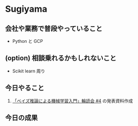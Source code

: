 # Sugiyama

## 会社や業務で普段やっていること

- Python と GCP

## (option) 相談乗れるかもしれないこと

- Scikit learn 周り

## 今日やること

1. [「ベイズ推論による機械学習入門」輪読会 #4](https://reading-circle-beginners.connpass.com/event/136714/) の発表資料作成

## 今日の成果
